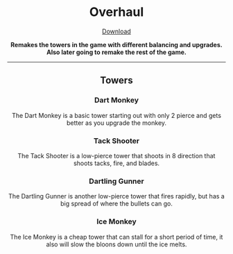 <h1 align="center">Overhaul</h1>

<a href="https://github.com/EpicGamer200245/Overhaul/releases/latest/download/Overhaul.nkh">
    <p align="center">Download</p>
</a>

<b>
    <p align="center">Remakes the towers in the game with different balancing and upgrades. Also later going to remake the rest of the game.</p>
</b>

---

<h2 align="center">Towers</h2>

<b><h3 align="center">Dart Monkey</h3></b>
<p align="center">The Dart Monkey is a basic tower starting out with only 2 pierce and gets better as you upgrade the monkey.</p>

<b><h3 align="center">Tack Shooter</h3></b>
<p align="center">The Tack Shooter is a low-pierce tower that shoots in 8 direction that shoots tacks, fire, and blades.</p>

<b><h3 align="center">Dartling Gunner</h3></b>
<p align="center">The Dartling Gunner is another low-pierce tower that fires rapidly, but has a big spread of where the bullets can go.</p>

<b><h3 align="center">Ice Monkey</h3></b>
<p align="center">The Ice Monkey is a cheap tower that can stall for a short period of time, it also will slow the bloons down until the ice melts.</p>

